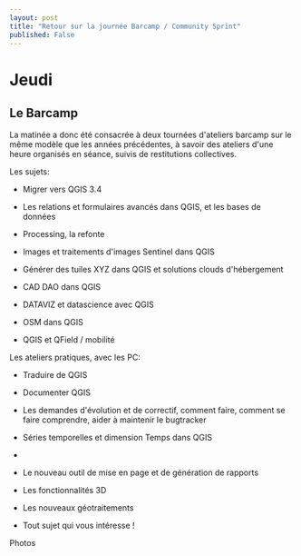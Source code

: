 ```yaml
---
layout: post
title: "Retour sur la journée Barcamp / Community Sprint"
published: False
---
```


# Jeudi
## Le Barcamp


La matinée a donc été consacrée à deux tournées d'ateliers barcamp sur le même modèle que les années précédentes, à savoir des ateliers d'une heure organisés en séance, suivis de restitutions collectives.

Les sujets:

- Migrer vers QGIS 3.4

- Les relations et formulaires avancés dans QGIS, et les bases de données

- Processing, la refonte

- Images et traitements d'images Sentinel dans QGIS  

- Générer des tuiles XYZ dans QGIS et solutions clouds d'hébergement

- CAD DAO dans QGIS

- DATAVIZ et datascience avec QGIS

- OSM dans QGIS

- QGIS et QField / mobilité

Les ateliers pratiques, avec les PC:

- Traduire de QGIS
- Documenter QGIS
- Les demandes d'évolution et de correctif, comment faire, comment se faire comprendre, aider à maintenir le bugtracker


- Séries temporelles et dimension Temps dans QGIS
-
* Le nouveau outil de mise en page et de génération de rapports

* Les fonctionnalités 3D

* Les nouveaux géotraitements

* Tout sujet qui vous intéresse !

Photos
